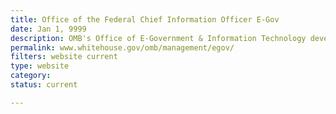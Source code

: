 ```yaml
---
title: Office of the Federal Chief Information Officer E-Gov
date: Jan 1, 9999
description: OMB's Office of E-Government & Information Technology develops and provides direction in the use of Internet-based technologies
permalink: www.whitehouse.gov/omb/management/egov/
filters: website current
type: website
category: 
status: current

---
```

